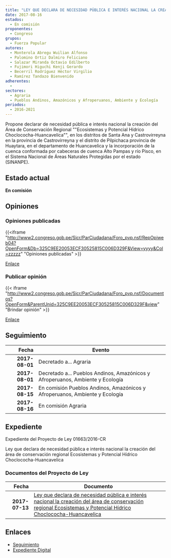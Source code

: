 ```yaml
---
title: "LEY QUE DECLARA DE NECESIDAD PÚBLICA E INTERÉS NACIONAL LA CREACIÓN DEL ÁREA DE CONSERVACIÓN REGIONAL ECOSISTEMAS Y POTENCIAL HÍDRICO CHOCLOCOCHA-HUANCAVELICA"
date: 2017-08-16
estados: 
  - En comisión
proponentes: 
  - Congreso
grupos: 
  - Fuerza Popular
autores: 
  - Monterola Abregu Wuilian Alfonso
  - Palomino Ortiz Dalmiro Feliciano
  - Salazar Miranda Octavio Edilberto
  - Fujimori Higuchi Kenji Gerardo
  - Becerril Rodríguez Héctor Virgilio
  - Ramírez Tandazo Bienvenido
adherentes: 
  - 
sectores: 
  - Agraria
  - Pueblos Andinos, Amazónicos y Afroperuanos, Ambiente y Ecología
periodos: 
  - 2016-2021
---
```


Propone declarar de necesidad pública e interés nacional la creación del Área de Conservación Regional ""Ecosistemas y Potencial Hídrico Choclococha-Huancavelica"", en los distritos de Santa Ana y Castrovirreyna en la provincia de Castrovirreyna y el distrito de Pilpichaca provincia de Huaytara, en el departamento de Huancavelica y la incorporación de la cuenca conformada por cabeceras de cuenca Alto Pampas y río Pisco, en el Sistema Nacional de Áreas Naturales Protegidas por el estado (SINANPE).


## Estado actual

**En comisión**

## Opiniones

### Opiniones publicadas

{{<iframe "http://www2.congreso.gob.pe/Sicr/ParCiudadana/Foro_pvp.nsf/RepOpiweb04?OpenForm&Db=325C9EE20053ECF30525815C006D329F&View=yyyy&Col=zzzzz" "Opiniones publicadas" >}}

[Enlace](http://www2.congreso.gob.pe/Sicr/ParCiudadana/Foro_pvp.nsf/RepOpiweb04?OpenForm&Db=325C9EE20053ECF30525815C006D329F&View=yyyy&Col=zzzzz)
### Publicar opinión

{{< iframe "http://www2.congreso.gob.pe/Sicr/ParCiudadana/Foro_pvp.nsf/Documentos?OpenForm&ParentUnid=325C9EE20053ECF30525815C006D329F&view" "Brindar opinión" >}}

[Enlace](http://www2.congreso.gob.pe/Sicr/ParCiudadana/Foro_pvp.nsf/Documentos?OpenForm&ParentUnid=325C9EE20053ECF30525815C006D329F&view)

## Seguimiento

| Fecha | Evento |
|------:|--------|
| **2017-08-01** | Decretado a... Agraria|
| **2017-08-01** | Decretado a... Pueblos Andinos, Amazónicos y Afroperuanos, Ambiente y Ecología|
| **2017-08-15** | En comisión Pueblos Andinos, Amazónicos y Afroperuanos, Ambiente y Ecología|
| **2017-08-16** | En comisión Agraria|


## Expediente

Expediente del Proyecto de Ley 01663/2016-CR

Ley que declara de necesidad pública e interés nacional la creación del área de conservación regional Ecosistemas y Potencial Hídrico Choclococha-Huancavelica


### Documentos del Proyecto de Ley

| Fecha | Documento |
|------:|--------|
| **2017-07-13** | [Ley que declara de necesidad pública e interés nacional la creación del área de conservación regional Ecosistemas y Potencial Hídrico Choclococha-Huancavelica](http://www.leyes.congreso.gob.pe/Documentos/2016_2021/Proyectos_de_Ley_y_de_Resoluciones_Legislativas/PL0166320170713..pdf) |

## Enlaces 

- [Seguimiento](http://www2.congreso.gob.pe/Sicr/TraDocEstProc/CLProLey2016.nsf/f7fff46988ca05b1052578e100829cc7/c78481eae2c4da010525815c006d409b?OpenDocument)
- [Expediente Digital](http://www2.congreso.gob.pehttp://www2.congreso.gob.pe/Sicr/TraDocEstProc/CLProLey2016.nsf/f7fff46988ca05b1052578e100829cc7/c78481eae2c4da010525815c006d409b?OpenDocument&Click=05257FB7005EB655.eb71d0cf91d8294e05256cdf006b5706/$Body/0.1C6C)
